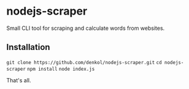 # nodejs-scraper

Small CLI tool for scraping and calculate words from websites.

## Installation

``git clone https://github.com/denkol/nodejs-scraper.git``
``cd nodejs-scraper``
``npm install``
``node index.js``

That's all. 